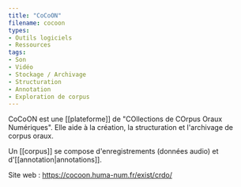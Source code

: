 ```yaml
---
title: "CoCoON"
filename: cocoon
types:
- Outils logiciels
- Ressources
tags:
- Son
- Vidéo
- Stockage / Archivage
- Structuration
- Annotation
- Exploration de corpus
---
```


CoCoON est une [[plateforme]] de "COllections de COrpus Oraux Numériques". Elle aide à la création, la structuration et l'archivage de corpus oraux.

Un [[corpus]] se compose d'enregistrements (données audio) et d'[[annotation|annotations]].

Site web : <https://cocoon.huma-num.fr/exist/crdo/>

